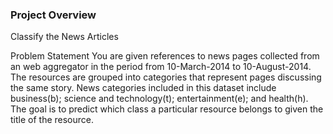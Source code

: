 ### Project Overview

 Classify the News Articles

Problem Statement
You are given references to news pages collected from an web aggregator in the period from 10-March-2014 to 10-August-2014. The resources are grouped into categories that represent pages discussing the same story. News categories included in this dataset include business(b); science and technology(t); entertainment(e); and health(h). 
The goal is to predict which class a particular resource belongs to given the title of the resource. 


